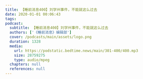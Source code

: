 ```yaml
---
title: 【睡前消息400】刘学州事件，不能就这么过去
date: 2020-01-01 00:06:43
tags:
podcast:
  subtitle: 【睡前消息400】刘学州事件，不能就这么过去
  authors: ['《睡前消息》编辑部']
  cover: /podcasts/main/assets/logo.png
  duration: 1328
  media:
    url: https://podstatic.bedtime.news/main/301-400/400.mp3
    size: 28759275
    type: audio/mpeg
  chapters: null
  references: null
---
```

